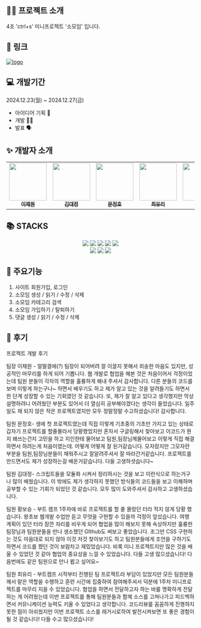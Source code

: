 ## 👨‍🏫 프로젝트 소개
4조 'ctrl+s' 미니프로젝트 '소모임' 입니다.

## 🔗 링크
[![logo](https://github.com/user-attachments/assets/ba97c31c-9201-47b0-a4c7-57a0ed550e47)](https://daylikezero.github.io/ctrls_miniproject/)

## 💻 개발기간
2024.12.23(월) ~ 2024.12.27(금)
  * 아이디어 기획 🤔
  * 개발 🧑‍💻
  * 발표 🗣️

## ✨ 개발자 소개
<div align=center> 
<table>
  <tbody>
    <tr>
      <td align="center"><a href="https://github.com/3uomlkh"><img src="https://github.com/user-attachments/assets/18921bb4-6b10-4591-81f1-db165edbdcde" width="100px;" alt=""/><br /><sub><b> 이채원 </b></sub></a><br /></td>
      <td align="center"><a href="https://github.com/Doritos38"><img src="https://github.com/user-attachments/assets/e5e15b3d-33e6-4d16-a264-7510cdfb299d" width="100px;" alt=""/><br /><sub><b> 김대정 </b></sub></a><br /></td>
      <td align="center"><a href="https://github.com/ansdudn2"><img src="https://github.com/user-attachments/assets/27f2fd37-d5e0-449c-9d2d-e95696d17020" width="100px;" alt=""/><br /><sub><b> 문정호 </b></sub></a><br /></td>
      <td align="center"><a href="https://github.com/daylikezero"><img src="https://github.com/user-attachments/assets/e3d0f516-513c-49dc-9c24-ee36dcd44f35" width="100px;" alt=""/><br /><sub><b> 최유리 </b></sub></a><br /></td>
      <td align="center"><a href="https://github.com/emily101304"><img src="https://github.com/user-attachments/assets/e895f5b5-0ebb-473f-8892-69aed49a0620" width="100px;" alt=""/><br /><sub><b> 황보승 </b></sub></a><br /></td>
    </tr>
  </tbody>
</table>
</div>

## 📚 STACKS
<div align=center> 
  <img src="https://img.shields.io/badge/html5-E34F26?style=for-the-badge&logo=html5&logoColor=white"> 
  <img src="https://img.shields.io/badge/css-1572B6?style=for-the-badge&logo=css3&logoColor=white"> 
  <img src="https://img.shields.io/badge/javascript-F7DF1E?style=for-the-badge&logo=javascript&logoColor=black"> 
  <img src="https://img.shields.io/badge/jquery-0769AD?style=for-the-badge&logo=jquery&logoColor=white">
  <img src="https://img.shields.io/badge/firebase-FFCA28?style=for-the-badge&logo=firebase&logoColor=white">
  <br>
  <img src="https://img.shields.io/badge/bootstrap-7952B3?style=for-the-badge&logo=bootstrap&logoColor=white">
  <img src="https://img.shields.io/badge/github-181717?style=for-the-badge&logo=github&logoColor=white">
  <img src="https://img.shields.io/badge/git-F05032?style=for-the-badge&logo=git&logoColor=white">
</div>

## 📌 주요기능
1. 사이트 회원가입, 로그인
2. 소모임 생성 / 읽기 / 수정 / 삭제
3. 소모임 카테고리 검색
4. 소모임 가입하기 / 탈퇴하기
5. 댓글 생성 / 읽기 / 수정 / 삭제

## 💬 후기
프로젝트 개발 후기

팀장 이채원 - 얼떨결에(?) 팀장이 되어버려 잘 이끌지 못해서 죄송한 마음도 있지만, 성공적인 마무리를 하게 되어 기쁩니다. 
웹 개발로 협업을 해본 것은 처음이어서 걱정이었는데 팀원 분들이 각자의 역할을 훌륭하게 해내 주셔서 감사합니다. 
다른 분들의 코드를 보며 이렇게 하는구나~ 하면서 배우기도 하고 제가 알고 있는 것을 알려들기도 하면서 한 단계 성장할 수 있는 기회였던 것 같습니다. 
또, 제가 잘 알고 있다고 생각했지만 막상 설명하려니 어려웠던 부분도 있어서 더 열심히 공부해야겠다는 생각이 들었습니다. 
일주일도 채 되지 않은 작은 프로젝트였지만 모두 정말정말 수고하셨습니다! 감사합니다.

팀원 문정호- 생에 첫 프로젝트였는데 직접 이렇게 기초중의 기초만 가지고 있는 상태로 갑자기 프로젝트를 할줄몰라서 당황했었지만
혼자서 구글링해서 찾아보고 이코드가 뭔지 왜쓰는건지 고민을 하고 지인한테 물어보고 팀원,팀장님께물어보고 이렇게 직접 해결하면서
하려는게 처음이였는데. 어떻게 어떻게 잘 된거같습니다. 모자랐지만 그모자란 부분을 팀원,팀장님분들이 채워주시고 잘알려주셔서
잘 따라간거같습니다. 프로젝트를 만드면서도 제가 성장하는걸 배운거같습니다. 다들 고생하셧습니다~

팀원 김대정- 스크립트들을 모듈화 시켜서 정리하시는 것을 보고 이런식으로 하는거구나 많이 배웠습니다. 이 밖에도 제가 생각하지
못했던 방식들의 코드들을 보고 이해하며 공부할 수 있는 기회가 되었던 것 같습니다. 모두 많이 도와주셔서 감사하고 고생하셨습니다.

팀원 황보승 - 부트 캠프 1주차에 바로 프로젝트를 할 줄 몰랐던 터라 적지 않게 당황 했습니다. 왕초보 웹개발 수업만 듣고 무엇을 구현할 
수 있을까 걱정이 앞섰습니다. 여행 계획이 있던 터라 잠깐 자리를 비우게 되어 협업을 많이 해보지 못해 속상하지만 훌륭한 팀장님과 팀원분들을
만나 생소했던 GIthub도 써보고 좋았습니다. 조그만 CSS 구현하는 것도 마음대로 되지 않아 이것 저것 찾아보기도 하고 팀원분들에게 조언을
구하기도 하면서 코드를 짰던 것이 보람차고 재밌었습니다. 비록 미니 프로젝트지만 많은 것을 배울 수 있었던 것 같아 협업의 중요성을 
느낄 수 있었습니다. 다들 고생 많으셨습니다! 다음번에도 같은 팀원으로 만나 뵙고 싶어요~

팀원 최유리 - 부트캠프 시작부터 진행된 팀 프로젝트라 부담이 있었지만 모든 팀원분들께서 맡은 역할을 수행하고 훈련 시간에 집중하여 참여해주셔서 덕분에
1주차 미니프로젝트를 마무리 지을 수 있었습니다. 협업을 하면서 전달하고자 하는 바를 명확하게 전달하는 게 어려웠는데 이번 프로젝트를 통해 팀원분들과
함께 소스를 고쳐나가고 피드백하면서 커뮤니케이션 능력도 키울 수 있었다고 생각합니다. 코드리뷰를 꼼꼼하게 진행하지 못한 점이 아쉬웠지만 
이번 프로젝트 소스를 레거시로하여 발전시켜보면 또 좋은 경험이 될 것 같습니다! 다들 수고 많으셨습니다!
